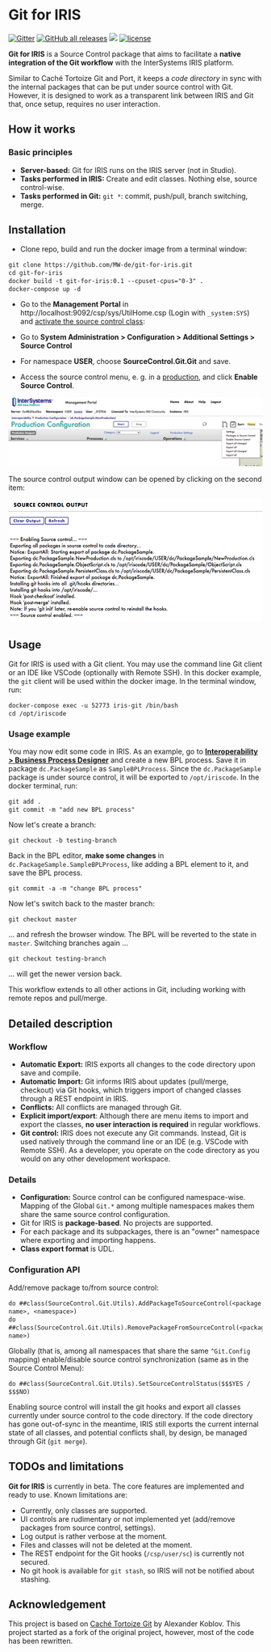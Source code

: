 # Git for IRIS

[![Gitter](https://img.shields.io/badge/Available%20on-Intersystems%20Open%20Exchange-00b2a9.svg)](https://openexchange.intersystems.com/package/git-for-iris)
[![GitHub all releases](https://img.shields.io/badge/Available%20on-GitHub-black)](https://github.com/MW-de/git-for-iris)
[![](https://img.shields.io/badge/InterSystems-IRIS-blue.svg)](https://www.intersystems.com/products/intersystems-iris/)
[![license](https://img.shields.io/badge/License-MIT-yellow.svg)](https://opensource.org/licenses/MIT)

**Git for IRIS** is a Source Control package that aims to facilitate a  **native integration of the Git workflow** with the InterSystems IRIS platform.

Similar to Caché Tortoize Git and Port, it keeps a *code directory* in sync with the internal packages that can be put under source control with Git. However, it is designed to work as a transparent link between IRIS and Git that, once setup, requires no user interaction.

## How it works

### Basic principles 

- **Server-based:** Git for IRIS runs on the IRIS server (not in Studio).
- **Tasks performed in IRIS:** Create and edit classes. Nothing else, source control-wise.
- **Tasks performed in Git:** `git *`: commit, push/pull, branch switching, merge.

## Installation

- Clone repo, build and run the docker image from a terminal window:
```
git clone https://github.com/MW-de/git-for-iris.git
cd git-for-iris
docker build -t git-for-iris:0.1 --cpuset-cpus="0-3" .
docker-compose up -d
```

- Go to the **Management Portal** in http://localhost:9092/csp/sys/UtilHome.csp (Login with `_system:SYS`) and [activate the source control class](https://docs.intersystems.com/irislatest/csp/docbook/Doc.View.cls?KEY=ASC#ASC_Hooks_activating_sc_class):

- Go to **System Administration > Configuration > Additional Settings > Source Control**

- For namespace **USER**, choose **SourceControl.Git.Git** and save.

- Access the source control menu, e. g. in a [production](http://localhost:9092/csp/user/EnsPortal.ProductionConfig.zen?PRODUCTION=dc.PackageSample.NewProduction), and click **Enable Source Control**.

![](images/Source-control-menu.png)

The source control output window can be opened by clicking on the second item: 

![](images/Source-control-output.png)

## Usage

Git for IRIS is used with a Git client. You may use the command line Git client or an IDE like VSCode (optionally with Remote SSH). In this docker example, the `git` client will be used within the docker image. In the terminal window, run:

```
docker-compose exec -u 52773 iris-git /bin/bash
cd /opt/iriscode
```

### Usage example

You may now edit some code in IRIS. As an example, go to **[Interoperability > Business Process Designer](http://localhost:9092/csp/user/EnsPortal.BPLEditor.zen?$NAMESPACE=USER&$NAMESPACE=USER&)** and create a new BPL process. Save it in package `dc.PackageSample` as `SampleBPLProcess`. Since the `dc.PackageSample` package is under source control, it will be exported to `/opt/iriscode`. In the docker terminal, run:

```
git add .
git commit -m "add new BPL process"
```
Now let's create a branch:

```
git checkout -b testing-branch
```
Back in the BPL editor, **make some changes** in `dc.PackageSample.SampleBPLProcess`, like adding a BPL element to it, and save the BPL process.

```
git commit -a -m "change BPL process"
```

Now let's switch back to the master branch:

```
git checkout master
```

... and refresh the browser window. The BPL will be reverted to the state in `master`. Switching branches again ...

```
git checkout testing-branch
```
... will get the newer version back.

This workflow extends to all other actions in Git, including working with remote repos and pull/merge.

## Detailed description

### Workflow

- **Automatic Export:** IRIS exports all changes to the code directory upon save and compile.
- **Automatic Import:** Git informs IRIS about updates (pull/merge, checkout) via Git hooks, which triggers import of changed classes through a REST endpoint in IRIS.
- **Conflicts:** All conflicts are managed through Git.
- **Explicit import/export**: Although there are menu items to import and export the classes, **no user interaction is required** in regular workflows.
- **Git control:** IRIS does not execute any Git commands. Instead, Git is used natively through the command line or an IDE (e.g. VSCode with Remote SSH). As a developer, you operate on the code directory as you would on any other development workspace.

### Details

- **Configuration:** Source control can be configured namespace-wise. Mapping of the Global `Git.*` among multiple namespaces makes them share the same source control configuration.
- Git for IRIS is **package-based**. No projects are supported.
- For each package and its subpackages, there is an "owner" namespace where exporting and importing happens.
- **Class export format** is UDL.

### Configuration API

Add/remove package to/from source control:
```
do ##class(SourceControl.Git.Utils).AddPackageToSourceControl(<package name>, <namespace>)
do ##class(SourceControl.Git.Utils).RemovePackageFromSourceControl(<package name>)
```

Globally (that is, among all namespaces that share the same `^Git.Config` mapping) enable/disable source control synchronization (same as in the Source Control Menu):
```
do ##class(SourceControl.Git.Utils).SetSourceControlStatus($$$YES / $$$NO)
```
Enabling source control will install the git hooks and export all classes currently under source control to the code directory. If the code directory has gone out-of-sync in the meantime, IRIS still exports the current internal state of all classes, and potential conflicts shall, by design, be managed through Git (`git merge`).


## TODOs and limitations

**Git for IRIS** is currently in beta. The core features are implemented and ready to use. Known limitations are:

- Currently, only classes are supported.
- UI controls are rudimentary or not implemented yet (add/remove packages from source control, settings).
- Log output is rather verbose at the moment.
- Files and classes will not be deleted at the moment.
- The REST endpoint for the Git hooks (`/csp/user/sc`) is currently not secured.
- No git hook is available for `git stash`, so IRIS will not be notified about stashing.

## Acknowledgement

This project is based on [Caché Tortoize Git](https://openexchange.intersystems.com/package/Cach%C3%A9-Tortoize-Git) by Alexander Koblov. This project started as a fork of the original project, however, most of the code has been rewritten.